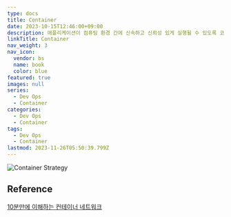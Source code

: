 ```yaml
---
type: docs
title: Container
date: 2023-10-15T12:46:00+09:00
description: 애플리케이션이 컴퓨팅 환경 간에 신속하고 신뢰성 있게 실행될 수 있도록 코드와 그 모든 종속성 있는 것들을 패키징하는 소프트웨어의 표준 단위
linkTitle: Container
nav_weight: 3
nav_icon:
  vendor: bs
  name: book
  color: blue
featured: true
images: null
series:
  - Dev Ops
  - Container
categories:
  - Dev Ops
  - Container
tags:
  - Dev Ops
  - Container
lastmod: 2023-11-26T05:50:39.799Z
---
```


![Container Strategy](/dev-ops/container-strategy.jpg#center "https://www.nextbigfuture.com/2019/09/what-is-a-container-in-information-technology-and-how-is-it-useful.html")

## Reference

[10분만에 이해하는 컨테이너 네트워크](https://devocean.sk.com/blog/techBoardDetail.do?ID=163803&boardType=techBlog)
